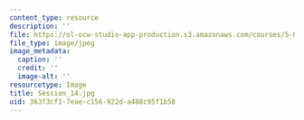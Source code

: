 ```yaml
---
content_type: resource
description: ''
file: https://ol-ocw-studio-app-production.s3.amazonaws.com/courses/5-07sc-biological-chemistry-i-fall-2013/363f3cf17eaec156922da488c95f1b58_Session_14.jpg
file_type: image/jpeg
image_metadata:
  caption: ''
  credit: ''
  image-alt: ''
resourcetype: Image
title: Session_14.jpg
uid: 363f3cf1-7eae-c156-922d-a488c95f1b58
---
```

